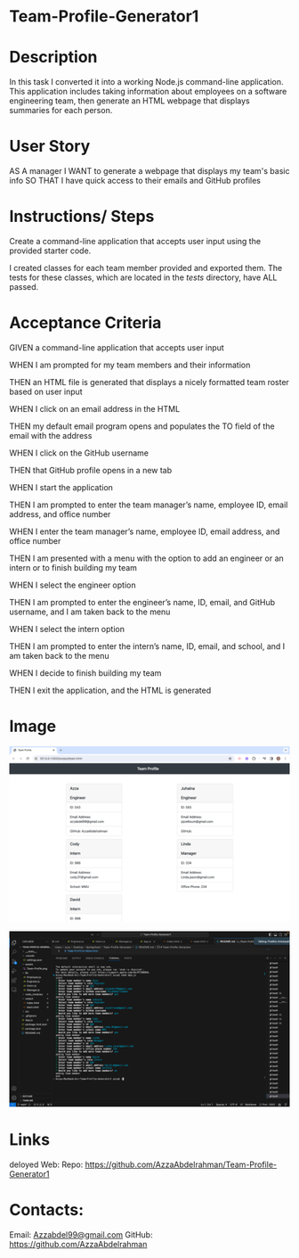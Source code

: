 # Team-Profile-Generator1

# Description 
In this task I converted it into a working Node.js command-line application. This application includes taking information about employees on a software engineering team, then generate an HTML webpage that displays summaries for each person.


# User Story
AS A manager
I WANT to generate a webpage that displays my team's basic info
SO THAT I have quick access to their emails and GitHub profiles

# Instructions/ Steps 
Create a command-line application that accepts user input using the provided starter code.

I created classes for each team member provided and exported them. The tests for these classes, which are located in the _tests_ directory, have ALL passed.


# Acceptance Criteria
GIVEN a command-line application that accepts user input

WHEN I am prompted for my team members and their information

THEN an HTML file is generated that displays a nicely formatted team roster based on user input

WHEN I click on an email address in the HTML

THEN my default email program opens and populates the TO field of the email with the address

WHEN I click on the GitHub username

THEN that GitHub profile opens in a new tab

WHEN I start the application

THEN I am prompted to enter the team manager’s name, employee ID, email address, and office number

WHEN I enter the team manager’s name, employee ID, email address, and office number

THEN I am presented with a menu with the option to add an engineer or an intern or to finish building my team

WHEN I select the engineer option

THEN I am prompted to enter the engineer’s name, ID, email, and GitHub username, and I am taken back to the menu

WHEN I select the intern option

THEN I am prompted to enter the intern’s name, ID, email, and school, and I am taken back to the menu

WHEN I decide to finish building my team

THEN I exit the application, and the HTML is generated
# Image

![team names](assets/team.png)

![Alt text](assets/screenshot.png)

# Links 
deloyed Web:
Repo: https://github.com/AzzaAbdelrahman/Team-Profile-Generator1



# Contacts: 
Email: Azzabdel99@gmail.com
GitHub: https://github.com/AzzaAbdelrahman